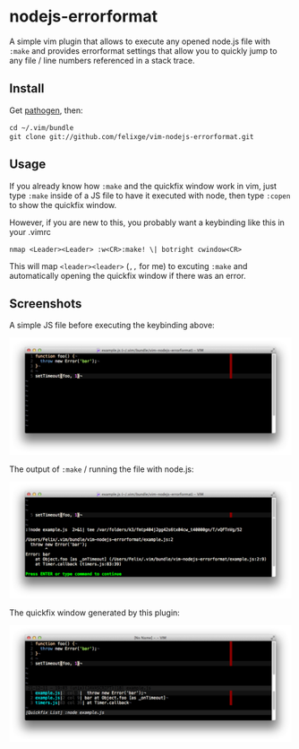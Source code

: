 # nodejs-errorformat

A simple vim plugin that allows to execute any opened node.js file with `:make`
and provides errorformat settings that allow you to quickly jump to any file /
line numbers referenced in a stack trace.

## Install

Get [pathogen][], then:

```
cd ~/.vim/bundle
git clone git://github.com/felixge/vim-nodejs-errorformat.git
```

## Usage

If you already know how `:make` and the quickfix window work in vim, just type
`:make` inside of a JS file to have it executed with node, then type `:copen`
to show the quickfix window.

However, if you are new to this, you probably want a keybinding like this in
your .vimrc

```
nmap <Leader><Leader> :w<CR>:make! \| botright cwindow<CR>
```
This will map `<leader><leader>` (`,,` for me) to excuting `:make` and
automatically opening the quickfix window if there was an error.

## Screenshots

A simple JS file before executing the keybinding above:

![Screenshot 1](https://github.com/felixge/vim-nodejs-errorformat/raw/master/screenshots/1.png)

The output of `:make` / running the file with node.js:

![Screenshot 2](https://github.com/felixge/vim-nodejs-errorformat/raw/master/screenshots/2.png)

The quickfix window generated by this plugin:

![Screenshot 3](https://github.com/felixge/vim-nodejs-errorformat/raw/master/screenshots/3.png)

[pathogen]: https://github.com/tpope/vim-pathogen
